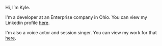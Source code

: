 Hi, I’m Kyle.

I'm a developer at an Enterprise company in Ohio. You can view my Linkedin profile <a href="https://www.linkedin.com/in/kylemarler1/" target="_blank">here<a/>.

I'm also a voice actor and session singer. You can view my work for that <a href="https://voiceofkyle.wordpress.com/" target="_blank">here<a/>. 


<!---
kmarler18/kmarler18 is a ✨ special ✨ repository because its `README.md` (this file) appears on your GitHub profile.
You can click the Preview link to take a look at your changes.
--->
